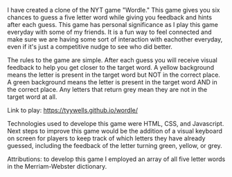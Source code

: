 I have created a clone of the NYT game "Wordle." This game gives you six chances to guess a five letter word while giving you feedback and hints after each guess.
This game has personal significance as I play this game everyday with some of my friends. It is a fun way to feel connected and make sure we are having some sort of interaction
with eachother everyday, even if it's just a competitive nudge to see who did better.

The rules to the game are simple. After each guess you will receive visual feedback to help you get closer to the target word.
A yellow background means the letter is present in the target word but NOT in the correct place.
A green background means the letter is present in the target word AND in the correct place.
Any letters that return grey mean they are not in the target word at all.

Link to play: https://tyywells.github.io/wordle/

Technologies used to develope this game were HTML, CSS, and Javascript.
Next steps to improve this game would be the addition of a visual keyboard on screen for players to keep track of which letters they have already guessed, including the feedback
of the letter turning green, yellow, or grey.

Attributions: to develop this game I employed an array of all five letter words in the Merriam-Webster dictionary.
